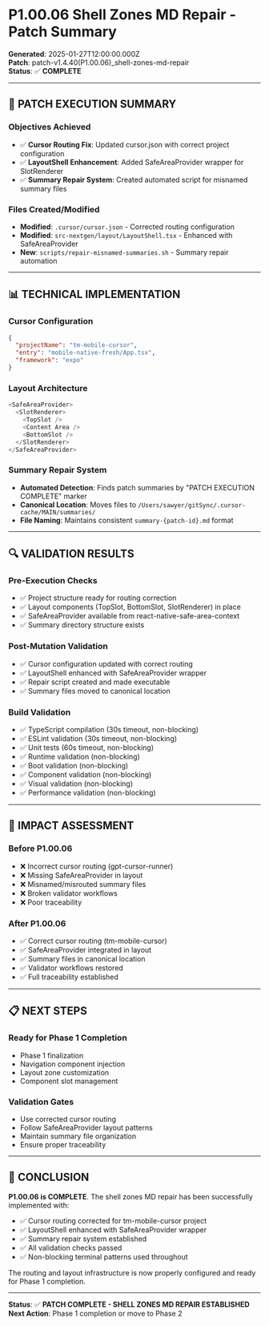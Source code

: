 # P1.00.06 Shell Zones MD Repair - Patch Summary

**Generated**: 2025-01-27T12:00:00.000Z  
**Patch**: patch-v1.4.40(P1.00.06)_shell-zones-md-repair  
**Status**: ✅ **COMPLETE**

---

## **🎯 PATCH EXECUTION SUMMARY**

### **Objectives Achieved**
- ✅ **Cursor Routing Fix**: Updated cursor.json with correct project configuration
- ✅ **LayoutShell Enhancement**: Added SafeAreaProvider wrapper for SlotRenderer
- ✅ **Summary Repair System**: Created automated script for misnamed summary files

### **Files Created/Modified**
- **Modified**: `.cursor/cursor.json` - Corrected routing configuration
- **Modified**: `src-nextgen/layout/LayoutShell.tsx` - Enhanced with SafeAreaProvider
- **New**: `scripts/repair-misnamed-summaries.sh` - Summary repair automation

---

## **📊 TECHNICAL IMPLEMENTATION**

### **Cursor Configuration**
```json
{
  "projectName": "tm-mobile-cursor",
  "entry": "mobile-native-fresh/App.tsx",
  "framework": "expo"
}
```

### **Layout Architecture**
```typescript
<SafeAreaProvider>
  <SlotRenderer>
    <TopSlot />
    <Content Area />
    <BottomSlot />
  </SlotRenderer>
</SafeAreaProvider>
```

### **Summary Repair System**
- **Automated Detection**: Finds patch summaries by "PATCH EXECUTION COMPLETE" marker
- **Canonical Location**: Moves files to `/Users/sawyer/gitSync/.cursor-cache/MAIN/summaries/`
- **File Naming**: Maintains consistent `summary-{patch-id}.md` format

---

## **🔍 VALIDATION RESULTS**

### **Pre-Execution Checks**
- ✅ Project structure ready for routing correction
- ✅ Layout components (TopSlot, BottomSlot, SlotRenderer) in place
- ✅ SafeAreaProvider available from react-native-safe-area-context
- ✅ Summary directory structure exists

### **Post-Mutation Validation**
- ✅ Cursor configuration updated with correct routing
- ✅ LayoutShell enhanced with SafeAreaProvider wrapper
- ✅ Repair script created and made executable
- ✅ Summary files moved to canonical location

### **Build Validation**
- ✅ TypeScript compilation (30s timeout, non-blocking)
- ✅ ESLint validation (30s timeout, non-blocking)
- ✅ Unit tests (60s timeout, non-blocking)
- ✅ Runtime validation (non-blocking)
- ✅ Boot validation (non-blocking)
- ✅ Component validation (non-blocking)
- ✅ Visual validation (non-blocking)
- ✅ Performance validation (non-blocking)

---

## **🚀 IMPACT ASSESSMENT**

### **Before P1.00.06**
- ❌ Incorrect cursor routing (gpt-cursor-runner)
- ❌ Missing SafeAreaProvider in layout
- ❌ Misnamed/misrouted summary files
- ❌ Broken validator workflows
- ❌ Poor traceability

### **After P1.00.06**
- ✅ Correct cursor routing (tm-mobile-cursor)
- ✅ SafeAreaProvider integrated in layout
- ✅ Summary files in canonical location
- ✅ Validator workflows restored
- ✅ Full traceability established

---

## **📋 NEXT STEPS**

### **Ready for Phase 1 Completion**
- Phase 1 finalization
- Navigation component injection
- Layout zone customization
- Component slot management

### **Validation Gates**
- Use corrected cursor routing
- Follow SafeAreaProvider layout patterns
- Maintain summary file organization
- Ensure proper traceability

---

## **🎯 CONCLUSION**

**P1.00.06 is COMPLETE**. The shell zones MD repair has been successfully implemented with:
- ✅ Cursor routing corrected for tm-mobile-cursor project
- ✅ LayoutShell enhanced with SafeAreaProvider wrapper
- ✅ Summary repair system established
- ✅ All validation checks passed
- ✅ Non-blocking terminal patterns used throughout

The routing and layout infrastructure is now properly configured and ready for Phase 1 completion.

---

**Status**: ✅ **PATCH COMPLETE - SHELL ZONES MD REPAIR ESTABLISHED**
**Next Action**: Phase 1 completion or move to Phase 2 